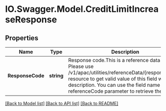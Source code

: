 # IO.Swagger.Model.CreditLimitIncreaseResponse
## Properties

Name | Type | Description | Notes
------------ | ------------- | ------------- | -------------
**ResponseCode** | **string** | Response code.This is a reference data field. Please use /v1/apac/utilities/referenceData/{responseCode} resource to get valid value of this field with description. You can use the field name as the referenceCode parameter to retrieve the values. | [optional] 

[[Back to Model list]](../README.md#documentation-for-models) [[Back to API list]](../README.md#documentation-for-api-endpoints) [[Back to README]](../README.md)

